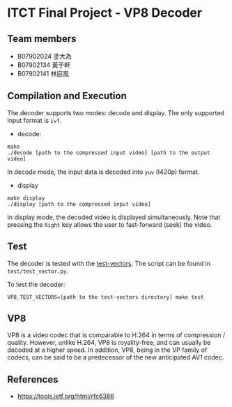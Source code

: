 # ITCT Final Project - VP8 Decoder #

## Team members ##
* B07902024 塗大為
* B07902134 黃于軒
* B07902141 林庭風

## Compilation and Execution ##
The decoder supports two modes: decode and display. The only supported input format is ```ivf```.

* decode:
```
make
./decode [path to the compressed input video] [path to the output video]
```

In decode mode, the input data is decoded into ```yuv``` (I420p) format.


* display
```
make display
./display [path to the compressed input video]
```

In display mode, the decoded video is displayed simultaneously. Note that pressing the `Right` key allows the user to fast-forward (seek) the video.


## Test ## 
The decoder is tested with the [test-vectors](https://github.com/webmproject/vp8-test-vectors). The script can be found in ```test/test_vector.py```.

To test the decoder:

```
VP8_TEST_VECTORS=[path to the test-vectors directory] make test
```

## VP8 ##
VP8 is a video codec that is comparable to H.264 in terms of compression / quality. However, unlike H.264, VP8 is royality-free, and can usually be decoded at a higher speed. In addition, VP8, being in the VP family of codecs, can be said to be a predecessor of the new anticipated AV1 codec.


## References ##
* https://tools.ietf.org/html/rfc6386
